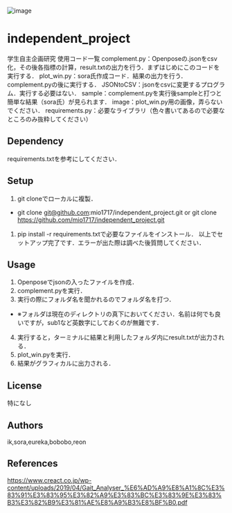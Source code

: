 ![image](https://user-images.githubusercontent.com/66098701/197500827-dfa3e8d6-9f7f-4ace-acab-c8d4198c3cec.png)

# independent_project 
学生自主企画研究 使用コード一覧
complement.py：Openposeの.jsonをcsv化，その後各指標の計算，result.txtの出力を行う．まずはじめにこのコードを実行する．
plot_win.py：sora氏作成コード．結果の出力を行う．complement.pyの後に実行する．
JSONtoCSV：jsonをcsvに変更するプログラム．実行する必要はない．
sample：complement.pyを実行後sampleと打つと簡単な結果（sora氏）が見られます．
image：plot_win.py用の画像，弄らないでください．
requirements.py：必要なライブラリ（色々書いてあるので必要なところのみ抜粋してください）

## Dependency
requirements.txtを参考にしてください．

## Setup
1. git cloneでローカルに複製．
  - git clone git@github.com:mio1717/independent_project.git or git clone https://github.com/mio1717/independent_project.git
1. pip install -r requirements.txtで必要なファイルをインストール．
以上でセットアップ完了です．エラーが出た際は調べた後質問してください．

## Usage
1. Openposeでjsonの入ったファイルを作成．
2. complement.pyを実行．
3. 実行の際にフォルダ名を聞かれるのでフォルダ名を打つ．
  - ※フォルダは現在のディレクトリの真下においてください．名前は何でも良いですが，sub1など英数字にしておくのが無難です．
4. 実行すると，ターミナルに結果と利用したフォルダ内にresult.txtが出力される．
5. plot_win.pyを実行．
6. 結果がグラフィカルに出力される．

## License
特になし

## Authors
ik,sora,eureka,bobobo,reon

## References
https://www.creact.co.jp/wp-content/uploads/2019/04/Gait_Analyser_%E6%AD%A9%E8%A1%8C%E3%83%91%E3%83%95%E3%82%A9%E3%83%BC%E3%83%9E%E3%83%B3%E3%82%B9%E3%81%AE%E8%A9%B3%E8%BF%B0.pdf
